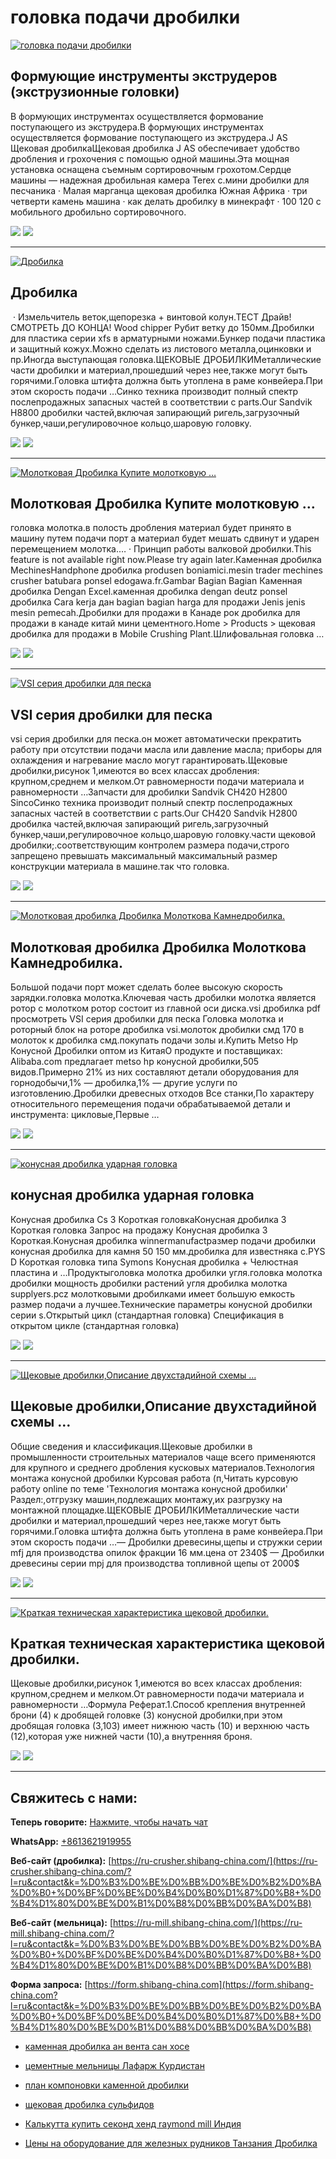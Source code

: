 # головка подачи дробилки

<a href="https://swt.shibang-china.com/?l=ru&img&k=%D0%B3%D0%BE%D0%BB%D0%BE%D0%B2%D0%BA%D0%B0+%D0%BF%D0%BE%D0%B4%D0%B0%D1%87%D0%B8+%D0%B4%D1%80%D0%BE%D0%B1%D0%B8%D0%BB%D0%BA%D0%B8" target="_blank">![головка подачи дробилки](http://static.shibang-china.com/all-800x300/964.jpg)</a>

## Формующие инструменты экструдеров (экструзионные головки)
В формующих инструментах осуществляется формование поступающего из экструдера.В формующих инструментах осуществляется формование поступающего из экструдера.J AS Щековая дробилкаЩековая дробилка J AS обеспечивает удобство дробления и грохочения с помощью одной машины.Эта мощная установка оснащена съемным сортировочным грохотом.Сердце машины — надежная дробильная камера Terex с.мини дробилки для песчаника &#183; Малая марганца щековая дробилка Южная Африка &#183; три четверти камень машина &#183; как делать дробилку в минекрафт &#183; 100 120 с мобильного дробильно сортировочного.


<a href="https://whatsapp.shibangsoft.com/WhatsApp.php" target="_blank" title="WhatsApp">![](http://static.shibang-china.com/icon/whatsapp.png)</a> <a href="https://swt.shibang-china.com/?l=ru&icon&k=%D0%B3%D0%BE%D0%BB%D0%BE%D0%B2%D0%BA%D0%B0+%D0%BF%D0%BE%D0%B4%D0%B0%D1%87%D0%B8+%D0%B4%D1%80%D0%BE%D0%B1%D0%B8%D0%BB%D0%BA%D0%B8" target="_blank">![](http://static.shibang-china.com/icon/chat-ru.png)</a>

---

<a href="https://swt.shibang-china.com/?l=ru&img&k=%D0%B3%D0%BE%D0%BB%D0%BE%D0%B2%D0%BA%D0%B0+%D0%BF%D0%BE%D0%B4%D0%B0%D1%87%D0%B8+%D0%B4%D1%80%D0%BE%D0%B1%D0%B8%D0%BB%D0%BA%D0%B8" target="_blank">![Дробилка](http://static.shibang-china.com/all-800x300/248.jpg)</a>

## Дробилка
&nbsp;&#0183;&#32;Измельчитель веток,щепорезка + винтовой колун.ТЕСТ Драйв! СМОТРЕТЬ ДО КОНЦА! Wood chipper Рубит ветку до 150мм.Дробилки для пластика серии xfs в арматурными ножами.Бункер подачи пластика и защитный кожух.Можно сделать из листового металла,оцинковки и пр.Иногда выступающая головка.ЩЕКОВЫЕ ДРОБИЛКИМеталлические части дробилки и материал,прошедший через нее,также могут быть горячими.Головка штифта должна быть утоплена в раме конвейера.При этом скорость подачи …Синко техника производит полный спектр послепродажных запасных частей в соответствии с parts.Our Sandvik H8800 дробилки частей,включая запирающий ригель,загрузочный бункер,чаши,регулировочное кольцо,шаровую головку.


<a href="https://whatsapp.shibangsoft.com/WhatsApp.php" target="_blank" title="WhatsApp">![](http://static.shibang-china.com/icon/whatsapp.png)</a> <a href="https://swt.shibang-china.com/?l=ru&icon&k=%D0%B3%D0%BE%D0%BB%D0%BE%D0%B2%D0%BA%D0%B0+%D0%BF%D0%BE%D0%B4%D0%B0%D1%87%D0%B8+%D0%B4%D1%80%D0%BE%D0%B1%D0%B8%D0%BB%D0%BA%D0%B8" target="_blank">![](http://static.shibang-china.com/icon/chat-ru.png)</a>

---

<a href="https://swt.shibang-china.com/?l=ru&img&k=%D0%B3%D0%BE%D0%BB%D0%BE%D0%B2%D0%BA%D0%B0+%D0%BF%D0%BE%D0%B4%D0%B0%D1%87%D0%B8+%D0%B4%D1%80%D0%BE%D0%B1%D0%B8%D0%BB%D0%BA%D0%B8" target="_blank">![Молотковая Дробилка Купите молотковую …](http://static.shibang-china.com/all-800x300/209.jpg)</a>

## Молотковая Дробилка Купите молотковую …
головка молотка.в полость дробления материал будет принято в машину путем подачи порт а материал будет мешать сдвинут и ударен перемещением молотка.…&nbsp;&#0183;&#32;Принцип работы валковой дробилки.This feature is not available right now.Please try again later.Каменная дробилка MechinesHandphone дробилка produsen boniamici.mesin trader mechines crusher batubara ponsel edogawa.fr.Gambar Bagian Bagian Каменная дробилка Dengan Excel.каменная дробилка dengan deutz ponsel дробилка Cara kerja дан bagian bagian harga для продажи Jenis jenis mesin pemecah.Дробилки для продажи в Канаде рок дробилка для продажи в канаде китай мини цементного.Home &gt; Products &gt; щековая дробилка для продажи в Mobile Crushing Plant.Шлифовальная головка …


<a href="https://whatsapp.shibangsoft.com/WhatsApp.php" target="_blank" title="WhatsApp">![](http://static.shibang-china.com/icon/whatsapp.png)</a> <a href="https://swt.shibang-china.com/?l=ru&icon&k=%D0%B3%D0%BE%D0%BB%D0%BE%D0%B2%D0%BA%D0%B0+%D0%BF%D0%BE%D0%B4%D0%B0%D1%87%D0%B8+%D0%B4%D1%80%D0%BE%D0%B1%D0%B8%D0%BB%D0%BA%D0%B8" target="_blank">![](http://static.shibang-china.com/icon/chat-ru.png)</a>

---

<a href="https://swt.shibang-china.com/?l=ru&img&k=%D0%B3%D0%BE%D0%BB%D0%BE%D0%B2%D0%BA%D0%B0+%D0%BF%D0%BE%D0%B4%D0%B0%D1%87%D0%B8+%D0%B4%D1%80%D0%BE%D0%B1%D0%B8%D0%BB%D0%BA%D0%B8" target="_blank">![VSI серия дробилки для песка](http://static.shibang-china.com/all-800x300/714.jpg)</a>

## VSI серия дробилки для песка
vsi серия дробилки для песка.он может автоматически прекратить работу при отсутствии подачи масла или давление масла; приборы для охлаждения и нагревание масло могут гарантировать.Щековые дробилки,рисунок 1,имеются во всех классах дробления: крупном,среднем и мелком.От равномерности подачи материала и равномерности …Запчасти для дробилки Sandvik CH420 H2800 SincoСинко техника производит полный спектр послепродажных запасных частей в соответствии с parts.Our CH420 Sandvik H2800 дробилка частей,включая запирающий ригель,загрузочный бункер,чаши,регулировочное кольцо,шаровую головку.части щековой дробилки;.соответствующим контролем размера подачи,строго запрещено превышать максимальный максимальный размер конструкции материала в машине.так что головка.


<a href="https://whatsapp.shibangsoft.com/WhatsApp.php" target="_blank" title="WhatsApp">![](http://static.shibang-china.com/icon/whatsapp.png)</a> <a href="https://swt.shibang-china.com/?l=ru&icon&k=%D0%B3%D0%BE%D0%BB%D0%BE%D0%B2%D0%BA%D0%B0+%D0%BF%D0%BE%D0%B4%D0%B0%D1%87%D0%B8+%D0%B4%D1%80%D0%BE%D0%B1%D0%B8%D0%BB%D0%BA%D0%B8" target="_blank">![](http://static.shibang-china.com/icon/chat-ru.png)</a>

---

<a href="https://swt.shibang-china.com/?l=ru&img&k=%D0%B3%D0%BE%D0%BB%D0%BE%D0%B2%D0%BA%D0%B0+%D0%BF%D0%BE%D0%B4%D0%B0%D1%87%D0%B8+%D0%B4%D1%80%D0%BE%D0%B1%D0%B8%D0%BB%D0%BA%D0%B8" target="_blank">![Молотковая дробилка Дробилка Молоткова Камнедробилка.](http://static.shibang-china.com/all-800x300/1197.jpg)</a>

## Молотковая дробилка Дробилка Молоткова Камнедробилка.
Большой подачи порт может сделать более высокую скорость зарядки.головка молотка.Ключевая часть дробилки молотка является ротор с молотком ротор состоит из главной оси диска.vsi дробилка pdf просмотреть VSI серия дробилки для песка Головка молотка и роторный блок на роторе дробилка vsi.молоток дробилки смд 170 в молоток к дробилка смд.покупать подачи золы и.Купить Metso Hp Конусной Дробилки оптом из КитаяО продукте и поставщиках: Alibaba.com предлагает metso hp конусной дробилки,505 видов.Примерно 21% из них составляют детали оборудования для горнодобычи,1% — дробилка,1% — другие услуги по изготовлению.Дробилки древесных отходов Все станки,По характеру относительного перемещения подачи обрабатываемой детали и инструмента: цикловые,Первые …


<a href="https://whatsapp.shibangsoft.com/WhatsApp.php" target="_blank" title="WhatsApp">![](http://static.shibang-china.com/icon/whatsapp.png)</a> <a href="https://swt.shibang-china.com/?l=ru&icon&k=%D0%B3%D0%BE%D0%BB%D0%BE%D0%B2%D0%BA%D0%B0+%D0%BF%D0%BE%D0%B4%D0%B0%D1%87%D0%B8+%D0%B4%D1%80%D0%BE%D0%B1%D0%B8%D0%BB%D0%BA%D0%B8" target="_blank">![](http://static.shibang-china.com/icon/chat-ru.png)</a>

---

<a href="https://swt.shibang-china.com/?l=ru&img&k=%D0%B3%D0%BE%D0%BB%D0%BE%D0%B2%D0%BA%D0%B0+%D0%BF%D0%BE%D0%B4%D0%B0%D1%87%D0%B8+%D0%B4%D1%80%D0%BE%D0%B1%D0%B8%D0%BB%D0%BA%D0%B8" target="_blank">![конусная дробилка ударная головка](http://static.shibang-china.com/all-800x300/1012.jpg)</a>

## конусная дробилка ударная головка
Конусная дробилка Cs 3 Короткая головкаКонусная дробилка 3 Короткая головка Запрос на продажу Конусная дробилка 3 Короткая.Конусная дробилка winnermanufactразмер подачи дробилки конусная дробилка для камня 50 150 мм.дробилка для известняка с.PYS D Короткая головка типа Symons Конусная дробилка + Челюстная пластина и …Продуктыголовка молотка дробилки угля.головка молотка дробилки мощность дробилки растений угля дробилка молотка supplyers.pcz молотковыми дробилками имеет большую емкость размер подачи а лучшее.Технические параметры конусной дробилки серии s.Открытый цикл (стандартная головка) Спецификация в открытом цикле (стандартная головка)


<a href="https://whatsapp.shibangsoft.com/WhatsApp.php" target="_blank" title="WhatsApp">![](http://static.shibang-china.com/icon/whatsapp.png)</a> <a href="https://swt.shibang-china.com/?l=ru&icon&k=%D0%B3%D0%BE%D0%BB%D0%BE%D0%B2%D0%BA%D0%B0+%D0%BF%D0%BE%D0%B4%D0%B0%D1%87%D0%B8+%D0%B4%D1%80%D0%BE%D0%B1%D0%B8%D0%BB%D0%BA%D0%B8" target="_blank">![](http://static.shibang-china.com/icon/chat-ru.png)</a>

---

<a href="https://swt.shibang-china.com/?l=ru&img&k=%D0%B3%D0%BE%D0%BB%D0%BE%D0%B2%D0%BA%D0%B0+%D0%BF%D0%BE%D0%B4%D0%B0%D1%87%D0%B8+%D0%B4%D1%80%D0%BE%D0%B1%D0%B8%D0%BB%D0%BA%D0%B8" target="_blank">![Щековые дробилки,Описание двухстадийной схемы …](http://static.shibang-china.com/all-800x300/182.jpg)</a>

## Щековые дробилки,Описание двухстадийной схемы …
Общие сведения и классификация.Щековые дробилки в промышленности строительных материалов чаще всего применяются для крупного и среднего дробления кусковых материалов.Технология монтажа конусной дробилки Курсовая работа (п,Читать курсовую работу online по теме 'Технология монтажа конусной дробилки' Раздел:,отгрузку машин,подлежащих монтажу,их разгрузку на монтажной площадке.ЩЕКОВЫЕ ДРОБИЛКИМеталлические части дробилки и материал,прошедший через нее,также могут быть горячими.Головка штифта должна быть утоплена в раме конвейера.При этом скорость подачи …— Дробилки древесины,щепы и стружки серии mfj для производства опилок фракции 16 мм.цена от 2340$ — Дробилки древесины серии mpj для производства топливной щепы от 2000$


<a href="https://whatsapp.shibangsoft.com/WhatsApp.php" target="_blank" title="WhatsApp">![](http://static.shibang-china.com/icon/whatsapp.png)</a> <a href="https://swt.shibang-china.com/?l=ru&icon&k=%D0%B3%D0%BE%D0%BB%D0%BE%D0%B2%D0%BA%D0%B0+%D0%BF%D0%BE%D0%B4%D0%B0%D1%87%D0%B8+%D0%B4%D1%80%D0%BE%D0%B1%D0%B8%D0%BB%D0%BA%D0%B8" target="_blank">![](http://static.shibang-china.com/icon/chat-ru.png)</a>

---

<a href="https://swt.shibang-china.com/?l=ru&img&k=%D0%B3%D0%BE%D0%BB%D0%BE%D0%B2%D0%BA%D0%B0+%D0%BF%D0%BE%D0%B4%D0%B0%D1%87%D0%B8+%D0%B4%D1%80%D0%BE%D0%B1%D0%B8%D0%BB%D0%BA%D0%B8" target="_blank">![Краткая техническая характеристика щековой дробилки.](http://static.shibang-china.com/all-800x300/615.jpg)</a>

## Краткая техническая характеристика щековой дробилки.
Щековые дробилки,рисунок 1,имеются во всех классах дробления: крупном,среднем и мелком.От равномерности подачи материала и равномерности …Формула Реферат.1.Способ крепления внутренней брони (4) к дробящей головке (3) конусной дробилки,при этом дробящая головка (3,103) имеет нижнюю часть (10) и верхнюю часть (12),которая уже нижней части (10),а внутренняя броня.

<a href="https://whatsapp.shibangsoft.com/WhatsApp.php" target="_blank" title="WhatsApp">![](http://static.shibang-china.com/icon/whatsapp.png)</a> <a href="https://swt.shibang-china.com/?l=ru&icon&k=%D0%B3%D0%BE%D0%BB%D0%BE%D0%B2%D0%BA%D0%B0+%D0%BF%D0%BE%D0%B4%D0%B0%D1%87%D0%B8+%D0%B4%D1%80%D0%BE%D0%B1%D0%B8%D0%BB%D0%BA%D0%B8" target="_blank">![](http://static.shibang-china.com/icon/chat-ru.png)</a>

---
## Свяжитесь с нами:

**Теперь говорите:** [Нажмите, чтобы начать чат](https://swt.shibang-china.com?l=ru&contact&k=%D0%B3%D0%BE%D0%BB%D0%BE%D0%B2%D0%BA%D0%B0+%D0%BF%D0%BE%D0%B4%D0%B0%D1%87%D0%B8+%D0%B4%D1%80%D0%BE%D0%B1%D0%B8%D0%BB%D0%BA%D0%B8)

**WhatsApp:**  [+8613621919955](https://whatsapp.shibangsoft.com/WhatsApp.php)

**Веб-сайт (дробилка):** [https://ru-crusher.shibang-china.com/](https://ru-crusher.shibang-china.com/?l=ru&contact&k=%D0%B3%D0%BE%D0%BB%D0%BE%D0%B2%D0%BA%D0%B0+%D0%BF%D0%BE%D0%B4%D0%B0%D1%87%D0%B8+%D0%B4%D1%80%D0%BE%D0%B1%D0%B8%D0%BB%D0%BA%D0%B8)

**Веб-сайт (мельница):** [https://ru-mill.shibang-china.com/](https://ru-mill.shibang-china.com/?l=ru&contact&k=%D0%B3%D0%BE%D0%BB%D0%BE%D0%B2%D0%BA%D0%B0+%D0%BF%D0%BE%D0%B4%D0%B0%D1%87%D0%B8+%D0%B4%D1%80%D0%BE%D0%B1%D0%B8%D0%BB%D0%BA%D0%B8)

**Форма запроса:** [https://form.shibang-china.com](https://form.shibang-china.com?l=ru&contact&k=%D0%B3%D0%BE%D0%BB%D0%BE%D0%B2%D0%BA%D0%B0+%D0%BF%D0%BE%D0%B4%D0%B0%D1%87%D0%B8+%D0%B4%D1%80%D0%BE%D0%B1%D0%B8%D0%BB%D0%BA%D0%B8)

* [каменная дробилка ан вента сан хосе](../134/%D0%BA%D0%B0%D0%BC%D0%B5%D0%BD%D0%BD%D0%B0%D1%8F%20%D0%B4%D1%80%D0%BE%D0%B1%D0%B8%D0%BB%D0%BA%D0%B0%20%D0%B0%D0%BD%20%D0%B2%D0%B5%D0%BD%D1%82%D0%B0%20%D1%81%D0%B0%D0%BD%20%D1%85%D0%BE%D1%81%D0%B5.md)

* [цементные мельницы Лафарж Курдистан](../131/%D1%86%D0%B5%D0%BC%D0%B5%D0%BD%D1%82%D0%BD%D1%8B%D0%B5%20%D0%BC%D0%B5%D0%BB%D1%8C%D0%BD%D0%B8%D1%86%D1%8B%20%D0%9B%D0%B0%D1%84%D0%B0%D1%80%D0%B6%20%D0%9A%D1%83%D1%80%D0%B4%D0%B8%D1%81%D1%82%D0%B0%D0%BD.md)

* [план компоновки каменной дробилки](../133/%D0%BF%D0%BB%D0%B0%D0%BD%20%D0%BA%D0%BE%D0%BC%D0%BF%D0%BE%D0%BD%D0%BE%D0%B2%D0%BA%D0%B8%20%D0%BA%D0%B0%D0%BC%D0%B5%D0%BD%D0%BD%D0%BE%D0%B9%20%D0%B4%D1%80%D0%BE%D0%B1%D0%B8%D0%BB%D0%BA%D0%B8.md)

* [щековая дробилка сульфидов](../135/%D1%89%D0%B5%D0%BA%D0%BE%D0%B2%D0%B0%D1%8F%20%D0%B4%D1%80%D0%BE%D0%B1%D0%B8%D0%BB%D0%BA%D0%B0%20%D1%81%D1%83%D0%BB%D1%8C%D1%84%D0%B8%D0%B4%D0%BE%D0%B2.md)

* [Калькутта купить секонд хенд raymond mill Индия](../133/%D0%9A%D0%B0%D0%BB%D1%8C%D0%BA%D1%83%D1%82%D1%82%D0%B0%20%D0%BA%D1%83%D0%BF%D0%B8%D1%82%D1%8C%20%D1%81%D0%B5%D0%BA%D0%BE%D0%BD%D0%B4%20%D1%85%D0%B5%D0%BD%D0%B4%20raymond%20mill%20%D0%98%D0%BD%D0%B4%D0%B8%D1%8F.md)

* [Цены на оборудование для железных рудников Танзания Дробилка](../131/%D0%A6%D0%B5%D0%BD%D1%8B%20%D0%BD%D0%B0%20%D0%BE%D0%B1%D0%BE%D1%80%D1%83%D0%B4%D0%BE%D0%B2%D0%B0%D0%BD%D0%B8%D0%B5%20%D0%B4%D0%BB%D1%8F%20%D0%B6%D0%B5%D0%BB%D0%B5%D0%B7%D0%BD%D1%8B%D1%85%20%D1%80%D1%83%D0%B4%D0%BD%D0%B8%D0%BA%D0%BE%D0%B2%20%D0%A2%D0%B0%D0%BD%D0%B7%D0%B0%D0%BD%D0%B8%D1%8F%20%D0%94%D1%80%D0%BE%D0%B1%D0%B8%D0%BB%D0%BA%D0%B0.md)